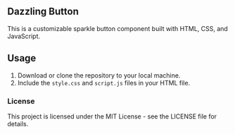 ## Dazzling Button 

This is a customizable sparkle button component built with HTML, CSS, and JavaScript.

## Usage

1. Download or clone the repository to your local machine.
2. Include the `style.css` and `script.js` files in your HTML file.

### License
This project is licensed under the MIT License - see the LICENSE file for details.
